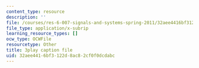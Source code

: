 ```yaml
---
content_type: resource
description: ''
file: /courses/res-6-007-signals-and-systems-spring-2011/32aee4416bf3122d8ac82cf0f0dcdabc_0Gat_aSzi5Y.srt
file_type: application/x-subrip
learning_resource_types: []
ocw_type: OCWFile
resourcetype: Other
title: 3play caption file
uid: 32aee441-6bf3-122d-8ac8-2cf0f0dcdabc
---
```

